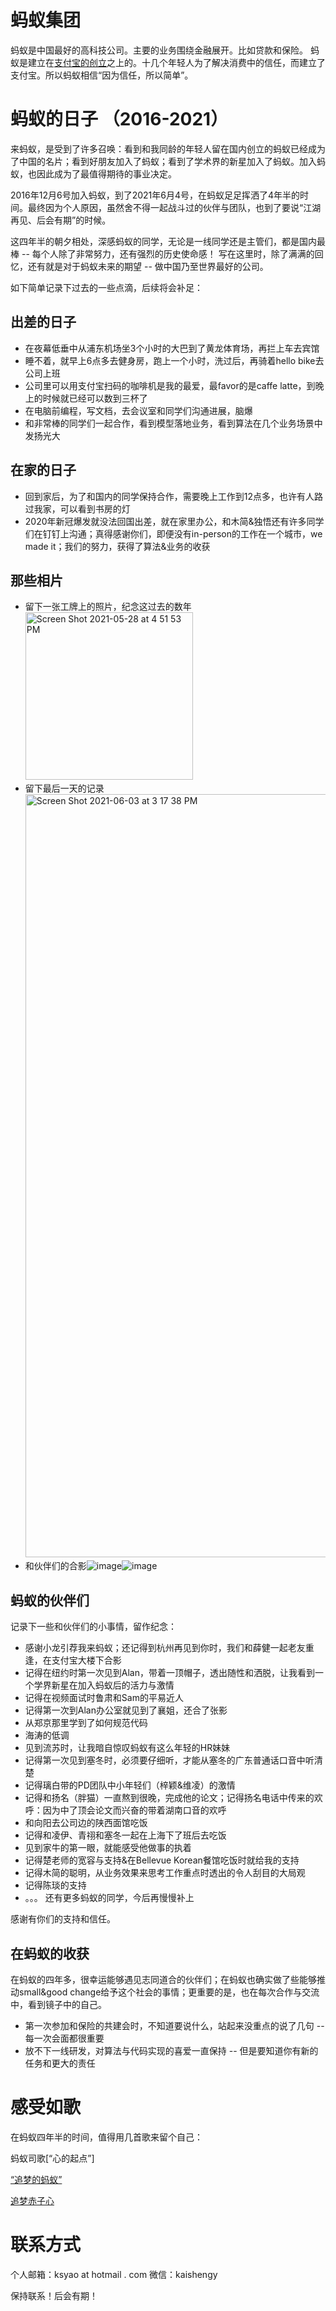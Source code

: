 # 蚂蚁集团 

蚂蚁是中国最好的高科技公司。主要的业务围绕金融展开。比如贷款和保险。
蚂蚁是建立在[支付宝的创立](https://img.alicdn.com/tfs/TB1dw9ZCKL2gK0jSZPhXXahvXXa-2272-1704.jpg)之上的。十几个年轻人为了解决消费中的信任，而建立了支付宝。所以蚂蚁相信“因为信任，所以简单”。

# 蚂蚁的日子 （2016-2021）

来蚂蚁，是受到了许多召唤：看到和我同龄的年轻人留在国内创立的蚂蚁已经成为了中国的名片；看到好朋友加入了蚂蚁；看到了学术界的新星加入了蚂蚁。加入蚂蚁，也因此成为了最值得期待的事业决定。

2016年12月6号加入蚂蚁，到了2021年6月4号，在蚂蚁足足挥洒了4年半的时间。最终因为个人原因，虽然舍不得一起战斗过的伙伴与团队，也到了要说“江湖再见、后会有期”的时候。

这四年半的朝夕相处，深感蚂蚁的同学，无论是一线同学还是主管们，都是国内最棒 -- 每个人除了非常努力，还有强烈的历史使命感！
写在这里时，除了满满的回忆，还有就是对于蚂蚁未来的期望 -- 做中国乃至世界最好的公司。

如下简单记录下过去的一些点滴，后续将会补足：

## 出差的日子

* 在夜幕低垂中从浦东机场坐3个小时的大巴到了黄龙体育场，再拦上车去宾馆
* 睡不着，就早上6点多去健身房，跑上一个小时，洗过后，再骑着hello bike去公司上班
* 公司里可以用支付宝扫码的咖啡机是我的最爱，最favor的是caffe latte，到晚上的时候就已经可以数到三杯了
* 在电脑前编程，写文档，去会议室和同学们沟通进展，脑爆
* 和非常棒的同学们一起合作，看到模型落地业务，看到算法在几个业务场景中发扬光大

## 在家的日子

* 回到家后，为了和国内的同学保持合作，需要晚上工作到12点多，也许有人路过我家，可以看到书房的灯
* 2020年新冠爆发就没法回国出差，就在家里办公，和木简&独悟还有许多同学们在钉钉上沟通；真得感谢你们，即便没有in-person的工作在一个城市，we made it；我们的努力，获得了算法&业务的收获

## 那些相片

* 留下一张工牌上的照片，纪念这过去的数年 <img width="268" alt="Screen Shot 2021-05-28 at 4 51 53 PM" src="https://user-images.githubusercontent.com/3145135/120051336-06ebfb80-bfd5-11eb-90fb-222cb2e6102d.png">
* 留下最后一天的记录<img width="1221" alt="Screen Shot 2021-06-03 at 3 17 38 PM" src="https://user-images.githubusercontent.com/3145135/120719339-f1684d00-c47e-11eb-80f4-8bea5c407bb6.png">
* 和伙伴们的合影![image](https://user-images.githubusercontent.com/3145135/120597048-65601200-c3f9-11eb-9d6a-e968c216c05f.png)![image](https://user-images.githubusercontent.com/3145135/120597111-79a40f00-c3f9-11eb-9661-2abed13a946a.png)

## 蚂蚁的伙伴们

记录下一些和伙伴们的小事情，留作纪念：
* 感谢小龙引荐我来蚂蚁；还记得到杭州再见到你时，我们和薛健一起老友重逢，在支付宝大楼下合影
* 记得在纽约时第一次见到Alan，带着一顶帽子，透出随性和洒脱，让我看到一个学界新星在加入蚂蚁后的活力与激情
* 记得在视频面试时鲁肃和Sam的平易近人
* 记得第一次到Alan办公室就见到了襄姐，还合了张影
* 从郑京那里学到了如何规范代码
* 海涛的低调
* 见到流苏时，让我暗自惊叹蚂蚁有这么年轻的HR妹妹
* 记得第一次见到塞冬时，必须要仔细听，才能从塞冬的广东普通话口音中听清楚
* 记得璃白带的PD团队中小年轻们（梓颖&维凌）的激情
* 记得和扬名（胖猫）一直熬到很晚，完成他的论文；记得扬名电话中传来的欢呼：因为中了顶会论文而兴奋的带着湖南口音的欢呼
* 和向阳去公司边的陕西面馆吃饭
* 记得和凌伊、青祤和塞冬一起在上海下了班后去吃饭
* 见到家牛的第一眼，就能感受他做事的执着
* 记得楚老师的宽容与支持&在Bellevue Korean餐馆吃饭时就给我的支持
* 记得木简的聪明，从业务效果来思考工作重点时透出的令人刮目的大局观
* 记得陈琰的支持
* 。。。 还有更多蚂蚁的同学，今后再慢慢补上

感谢有你们的支持和信任。

## 在蚂蚁的收获

在蚂蚁的四年多，很幸运能够遇见志同道合的伙伴们；在蚂蚁也确实做了些能够推动small&good change给予这个社会的事情；更重要的是，也在每次合作与交流中，看到镜子中的自己。

* 第一次参加和保险的共建会时，不知道要说什么，站起来没重点的说了几句  -- 每一次会面都很重要
* 放不下一线研发，对算法与代码实现的喜爱一直保持  -- 但是要知道你有新的任务和更大的责任



# 感受如歌

在蚂蚁四年半的时间，值得用几首歌来留个自己：

蚂蚁司歌[“心的起点”]

[“追梦的蚂蚁”](https://www.youtube.com/watch?v=nmxVl7-thgw)

[追梦赤子心](https://www.youtube.com/watch?v=iW__fEGZ5vM)

# 联系方式

个人邮箱：ksyao at hotmail . com
微信：kaishengy

保持联系！后会有期！


